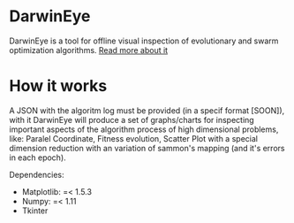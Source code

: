 # DarwinEye

DarwinEye is a tool for offline visual inspection of evolutionary and swarm optimization algorithms. [Read more about it](https://www.linkedin.com/pulse/conspiracy-darwin-sci-poetry-adailson-filho?published=u)

# How it works

A JSON with the algoritm log must be provided (in a specif format [SOON]), with it DarwinEye will produce a set of graphs/charts for inspecting important aspects of the algorithm process of high dimensional problems, like: Paralel Coordinate, Fitness evolution, Scatter Plot with a special dimension reduction with an variation of sammon's mapping (and it's errors in each epoch).

Dependencies:
- Matplotlib: =< 1.5.3
- Numpy: =< 1.11
- Tkinter
